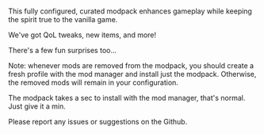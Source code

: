 #

This fully configured, curated modpack enhances gameplay while keeping the spirit true to the vanilla game.

We've got QoL tweaks, new items, and more!

There's a few fun surprises too...

Note: whenever mods are removed from the modpack, you should create a fresh profile with the mod manager and install just the modpack. Otherwise, the removed mods will remain in your configuration.

The modpack takes a sec to install with the mod manager, that's normal. Just give it a min.

Please report any issues or suggestions on the Github.
